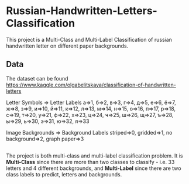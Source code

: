 # Russian-Handwritten-Letters-Classification
This project is a Multi-Class and Multi-Label Classification of russian handwritten letter on different paper backgrounds.  

## Data 
The dataset can be found https://www.kaggle.com/olgabelitskaya/classification-of-handwritten-letters 

Letter Symbols => Letter Labels
а=>1, б=>2, в=>3, г=>4, д=>5, е=>6, ё=>7, ж=>8, з=>9, и=>10,
й=>11, к=>12, л=>13, м=>14, н=>15, о=>16, п=>17, р=>18, с=>19, т=>20,
у=>21, ф=>22, х=>23, ц=>24, ч=>25, ш=>26, щ=>27, ъ=>28, ы=>29, ь=>30,
э=>31, ю=>32, я=>33

Image Backgrounds => Background Labels
striped=>0, gridded=>1, no background=>2, graph paper=>3
## 
The project is both multi-class and multi-label classification problem. It is **Multi-Class** since there are more than two classes to classify - i.e. 33 letters and 4 different backgrounds, and **Multi-Label** since there are two class labels to predict, letters and backgrounds.

